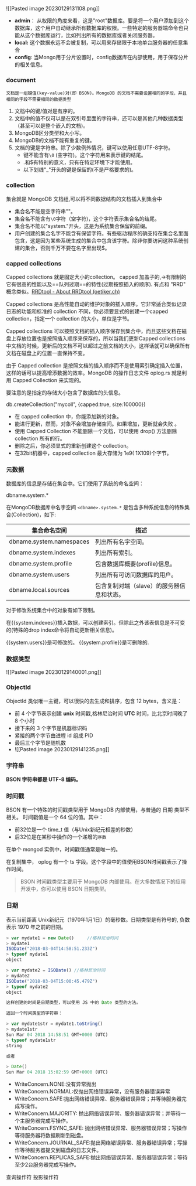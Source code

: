 ![[Pasted image 20230129131108.png]]

-   **admin**： 从权限的角度来看，这是"root"数据库。要是将一个用户添加到这个数据库，这个用户自动继承所有数据库的权限。一些特定的服务器端命令也只能从这个数据库运行，比如列出所有的数据库或者关闭服务器。
-   **local:** 这个数据永远不会被复制，可以用来存储限于本地单台服务器的任意集合
-   **config**: 当Mongo用于分片设置时，config数据库在内部使用，用于保存分片的相关信息。

### document 
	文档是一组键值(key-value)对(即 BSON)。MongoDB 的文档不需要设置相同的字段，并且相同的字段不需要相同的数据类型

1.  文档中的键/值对是有序的。
2.  文档中的值不仅可以是在双引号里面的字符串，还可以是其他几种数据类型（甚至可以是整个嵌入的文档)。
3.  MongoDB区分类型和大小写。
4.  MongoDB的文档不能有重复的键。
5.  文档的键是字符串。除了少数例外情况，键可以使用任意UTF-8字符。
	-   键不能含有`\0` (空字符)。这个字符用来表示键的结尾。
	-   .和$有特别的意义，只有在特定环境下才能使用。
	-   以下划线"_"开头的键是保留的(不是严格要求的)。

### collection
集合就是 MongoDB 文档组,可以将不同数据结构的文档插入到集合中
-   集合名不能是空字符串""。
-   集合名不能含有`\0`字符（空字符)，这个字符表示集合名的结尾。
-   集合名不能以"system."开头，这是为系统集合保留的前缀。
-   用户创建的集合名字不能含有保留字符。有些驱动程序的确支持在集合名里面包含，这是因为某些系统生成的集合中包含该字符。除非你要访问这种系统创建的集合，否则千万不要在名字里出现$。

### capped collections

Capped collections 就是固定大小的collection。
	capped 加盖子的,->有限制的
它有很高的性能以及==队列过期==的特性(过期按照插入的顺序). 有点和 "RRD" 概念类似。[RRDtool - About RRDtool (oetiker.ch)](https://oss.oetiker.ch/rrdtool/)

Capped collections 是高性能自动的维护对象的插入顺序。它非常适合类似记录日志的功能和标准的 collection 不同，你必须要显式的创建一个capped collection，指定一个 collection 的大小，单位是字节。

Capped collections 可以按照文档的插入顺序保存到集合中，而且这些文档在磁盘上存放位置也是按照插入顺序来保存的，所以当我们更新Capped collections 中文档的时候，更新后的文档不可以超过之前文档的大小，这样话就可以确保所有文档在磁盘上的位置一直保持不变。

由于 Capped collection 是按照文档的插入顺序而不是使用索引确定插入位置，这样的话可以提高增添数据的效率。MongoDB 的操作日志文件 oplog.rs 就是利用 Capped Collection 来实现的。

要注意的是指定的存储大小包含了数据库的头信息。

db.createCollection("mycoll", {capped:true, size:100000})

-   在 capped collection 中，你能添加新的对象。
-   能进行更新，然而，对象不会增加存储空间。如果增加，更新就会失败 。
-   使用 Capped Collection 不能删除一个文档，可以使用 drop() 方法删除 collection 所有的行。
-   删除之后，你必须显式的重新创建这个 collection。
-   在32bit机器中，capped collection 最大存储为 1e9( 1X109)个字节。


### 元数据

数据库的信息是存储在集合中。它们使用了系统的命名空间：

dbname.system.*

在MongoDB数据库中名字空间 `<dbname>.system.*` 是包含多种系统信息的特殊集合(Collection)，如下:

集合命名空间 | 描述
--- | ---
dbname.system.namespaces | 列出所有名字空间。
dbname.system.indexes | 列出所有索引。
dbname.system.profile | 包含数据库概要(profile)信息。
dbname.system.users | 列出所有可访问数据库的用户。
dbname.local.sources | 包含复制对端（slave）的服务器信息和状态。

对于修改系统集合中的对象有如下限制。

在{{system.indexes}}插入数据，可以创建索引。但除此之外该表信息是不可变的(特殊的drop index命令将自动更新相关信息)。

{{system.users}}是可修改的。 {{system.profile}}是可删除的.

### 数据类型

![[Pasted image 20230129140001.png]]
### ObjectId

ObjectId 类似唯一主键，可以很快的去生成和排序，包含 12 bytes，含义是：

-   前 4 个字节表示创建 **unix** 时间戳,格林尼治时间 **UTC** 时间，比北京时间晚了 8 个小时
-   接下来的 3 个字节是机器标识码
-   紧接的两个字节由进程 id 组成 PID
-   最后三个字节是随机数
- ![[Pasted image 20230129141235.png]]

### 字符串

**BSON 字符串都是 UTF-8 编码。**

### 时间戳

BSON 有一个特殊的时间戳类型用于 MongoDB 内部使用，与普通的 日期 类型不相关。 时间戳值是一个 64 位的值。其中：

-   前32位是一个 time_t 值（与Unix新纪元相差的秒数）
-   后32位是在某秒中操作的一个递增的`序数`

在单个 mongod 实例中，时间戳值通常是唯一的。

在复制集中， oplog 有一个 ts 字段。这个字段中的值使用BSON时间戳表示了操作时间。

> BSON 时间戳类型主要用于 MongoDB 内部使用。在大多数情况下的应用开发中，你可以使用 BSON 日期类型。

### 日期

表示当前距离 Unix新纪元（1970年1月1日）的毫秒数。日期类型是有符号的, 负数表示 1970 年之前的日期。
```js
> var mydate1 = new Date()     //格林尼治时间
> mydate1
ISODate("2018-03-04T14:58:51.233Z")
> typeof mydate1
object

> var mydate2 = ISODate() //格林尼治时间
> mydate2
ISODate("2018-03-04T15:00:45.479Z")
> typeof mydate2
object

这样创建的时间是日期类型，可以使用 JS 中的 Date 类型的方法。

返回一个时间类型的字符串：

> var mydate1str = mydate1.toString()
> mydate1str
Sun Mar 04 2018 14:58:51 GMT+0000 (UTC) 
> typeof mydate1str
string

或者

> Date()
Sun Mar 04 2018 15:02:59 GMT+0000 (UTC)

```

-   WriteConcern.NONE:没有异常抛出
-   WriteConcern.NORMAL:仅抛出网络错误异常，没有服务器错误异常
-   WriteConcern.SAFE:抛出网络错误异常、服务器错误异常；并等待服务器完成写操作。
-   WriteConcern.MAJORITY: 抛出网络错误异常、服务器错误异常；并等待一个主服务器完成写操作。
-   WriteConcern.FSYNC_SAFE: 抛出网络错误异常、服务器错误异常；写操作等待服务器将数据刷新到磁盘。
-   WriteConcern.JOURNAL_SAFE:抛出网络错误异常、服务器错误异常；写操作等待服务器提交到磁盘的日志文件。
-   WriteConcern.REPLICAS_SAFE:抛出网络错误异常、服务器错误异常；等待至少2台服务器完成写操作。

查询操作符
投影操作符